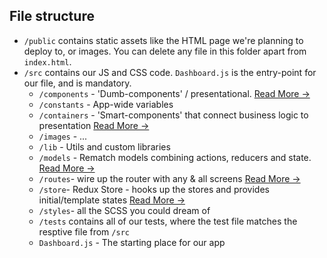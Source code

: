 ## File structure

- `/public` contains static assets like the HTML page we're planning to deploy to, or images. You can delete any file in this folder apart from `index.html`.
- `/src` contains our JS and CSS code. `Dashboard.js` is the entry-point for our file, and is mandatory.
    - `/components` - 'Dumb-components' / presentational. [Read More &rarr;](https://medium.com/@dan_abramov/smart-and-dumb-components-7ca2f9a7c7d0)
    - `/constants` - App-wide variables
    - `/containers` - 'Smart-components' that connect business logic to presentation [Read More &rarr;](https://redux.js.org/docs/basics/UsageWithReact.html#presentational-and-container-components)
    - `/images` - ...
    - `/lib` - Utils and custom libraries
    - `/models` - Rematch models combining actions, reducers and state. [Read More &rarr;](https://github.com/rematch/rematch#step-2-models)
    - `/routes`- wire up the router with any & all screens [Read More &rarr;](https://github.com/aksonov/react-native-router-flux)
    - `/store`- Redux Store - hooks up the stores and provides initial/template states [Read More &rarr;](https://redux.js.org/docs/basics/Store.html)
    - `/styles`- all the SCSS you could dream of
    - `/tests` contains all of our tests, where the test file matches the resptive file from `/src`
    - `Dashboard.js` - The starting place for our app
